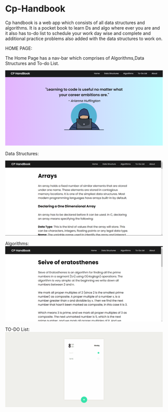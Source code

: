 # Cp-Handbook

   Cp handbook is a web app which consists of all data structures and algorithms. It is a pocket book to learn Ds and algo where 
   ever you are and it also has to-do list to schedule your work day wise and complete and additional practice problems also added 
   with the data structures to work on.
   
   HOME PAGE:
   
   The Home Page has a nav-bar which comprises of Algorithms,Data Structures and To-do List.
   
  
  ![alt text](https://github.com/hrudai2002/Cp-Handbook/blob/main/CP_Home.gif)
   
  Data Structures:
  
  ![alt txt](https://github.com/hrudai2002/Cp-Handbook/blob/main/Data%20Structures.png)
  
  Algorithms:
  ![alt txt](https://github.com/hrudai2002/Cp-Handbook/blob/main/Algorithms.png)
  
  TO-DO List:
  ![alt txt](https://github.com/hrudai2002/Cp-Handbook/blob/main/todolist.gif)
   
   

